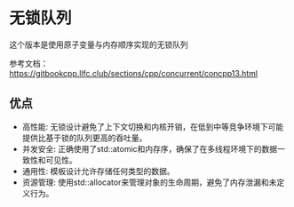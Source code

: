 # 无锁队列

这个版本是使用原子变量与内存顺序实现的无锁队列

参考文档：https://gitbookcpp.llfc.club/sections/cpp/concurrent/concpp13.html

## 优点
* 高性能: 无锁设计避免了上下文切换和内核开销，在低到中等竞争环境下可能提供比基于锁的队列更高的吞吐量。
* 并发安全: 正确使用了std::atomic和内存序，确保了在多线程环境下的数据一致性和可见性。
* 通用性: 模板设计允许存储任何类型的数据。
* 资源管理: 使用std::allocator来管理对象的生命周期，避免了内存泄漏和未定义行为。
